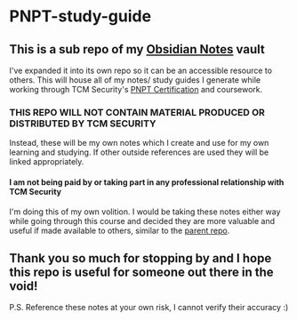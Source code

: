 # PNPT-study-guide

## This is a sub repo of my [Obsidian Notes](https://github.com/TrshPuppy/obsidian-notes) vault

I've expanded it into its own repo so it can be an accessible resource to others. This will house all of my notes/ study guides I generate while working through TCM Security's [PNPT Certification](https://certifications.tcm-sec.com/pnpt/) and coursework.

### THIS REPO WILL NOT CONTAIN MATERIAL PRODUCED OR DISTRIBUTED BY TCM SECURITY

Instead, these will be my own notes which I create and use for my own learning and studying. If other outside references are used they will be linked appropriately.

#### I am not being paid by or taking part in any professional relationship with TCM Security

I'm doing this of my own volition. I would be taking these notes either way while going through this course and decided they are more valuable and useful if made available to others, similar to the [parent repo](https://github.com/TrshPuppy/obsidian-notes).

## Thank you so much for stopping by and I hope this repo is useful for someone out there in the void!

P.S. Reference these notes at your own risk, I cannot verify their accuracy :)
